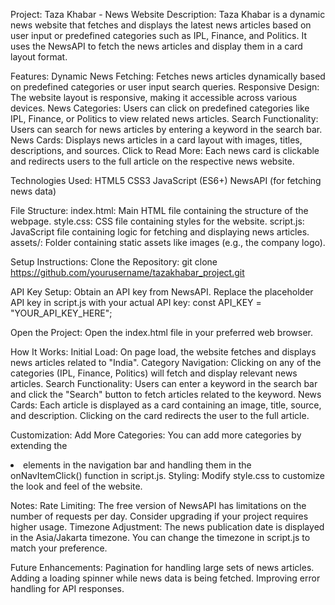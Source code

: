 Project: Taza Khabar - News Website
Description:
Taza Khabar is a dynamic news website that fetches and displays the latest news articles based on user input or predefined categories such as IPL, Finance, and Politics. It uses the NewsAPI to fetch the news articles and display them in a card layout format.

Features:
Dynamic News Fetching: Fetches news articles dynamically based on predefined categories or user input search queries.
Responsive Design: The website layout is responsive, making it accessible across various devices.
News Categories: Users can click on predefined categories like IPL, Finance, or Politics to view related news articles.
Search Functionality: Users can search for news articles by entering a keyword in the search bar.
News Cards: Displays news articles in a card layout with images, titles, descriptions, and sources.
Click to Read More: Each news card is clickable and redirects users to the full article on the respective news website.

Technologies Used:
HTML5
CSS3
JavaScript (ES6+)
NewsAPI (for fetching news data)

File Structure:
index.html: Main HTML file containing the structure of the webpage.
style.css: CSS file containing styles for the website.
script.js: JavaScript file containing logic for fetching and displaying news articles.
assets/: Folder containing static assets like images (e.g., the company logo).

Setup Instructions:
Clone the Repository: git clone https://github.com/yourusername/tazakhabar_project.git

API Key Setup:
Obtain an API key from NewsAPI.
Replace the placeholder API key in script.js with your actual API key: const API_KEY = "YOUR_API_KEY_HERE";

Open the Project:
Open the index.html file in your preferred web browser.

How It Works:
Initial Load: On page load, the website fetches and displays news articles related to "India".
Category Navigation: Clicking on any of the categories (IPL, Finance, Politics) will fetch and display relevant news articles.
Search Functionality: Users can enter a keyword in the search bar and click the "Search" button to fetch articles related to the keyword.
News Cards: Each article is displayed as a card containing an image, title, source, and description. Clicking on the card redirects the user to the full article.

Customization:
Add More Categories: You can add more categories by extending the <li> elements in the navigation bar and handling them in the onNavItemClick() function in script.js.
Styling: Modify style.css to customize the look and feel of the website.

Notes:
Rate Limiting: The free version of NewsAPI has limitations on the number of requests per day. Consider upgrading if your project requires higher usage.
Timezone Adjustment: The news publication date is displayed in the Asia/Jakarta timezone. You can change the timezone in script.js to match your preference.

Future Enhancements:
Pagination for handling large sets of news articles.
Adding a loading spinner while news data is being fetched.
Improving error handling for API responses.
